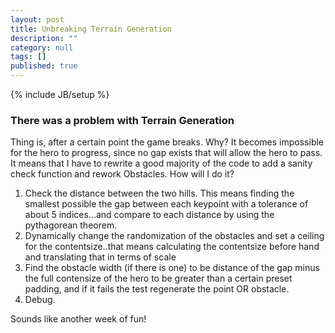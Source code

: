 ```yaml
---
layout: post
title: Unbreaking Terrain Generation
description: ""
category: null
tags: []
published: true
---
```


{% include JB/setup %}

### There was a problem with Terrain Generation

Thing is, after a certain point the game breaks. Why? It becomes impossible for the hero to progress, since no gap exists that will allow the hero to pass. It means that I have to rewrite a good majority of the code to add a sanity check function and rework Obstacles. How will I do it? 

1. Check the distance between the two hills. This means finding the smallest possible the gap between each keypoint with a tolerance of about 5 indices...and compare to each distance by using the pythagorean theorem.
2. Dynamically change the randomization of the obstacles and set a ceiling for the contentsize..that means calculating the contentsize before hand and translating that in terms of scale
3. Find the obstacle width (if there is one) to be distance of the gap minus the full contensize of the hero to be greater than a certain preset padding, and if it fails the test regenerate the point OR obstacle.
4. Debug.

Sounds like another week of fun!

